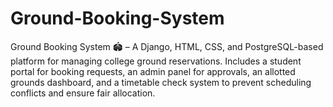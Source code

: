 # Ground-Booking-System
Ground Booking System 🏟️ – A Django, HTML, CSS, and PostgreSQL-based platform for managing college ground reservations. Includes a student portal for booking requests, an admin panel for approvals, an allotted grounds dashboard, and a timetable check system to prevent scheduling conflicts and ensure fair allocation.
